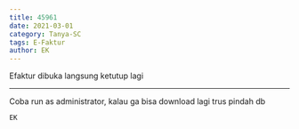 ```yaml
---
title: 45961
date: 2021-03-01
category: Tanya-SC
tags: E-Faktur
author: EK
---
```


Efaktur dibuka langsung ketutup lagi

---

Coba run as administrator, kalau ga bisa download lagi trus pindah db

`EK`
